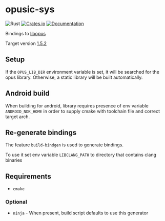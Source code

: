 # opusic-sys

![Rust](https://github.com/DoumanAsh/opusic-sys/workflows/Rust/badge.svg?branch=master)
[![Crates.io](https://img.shields.io/crates/v/opusic-sys.svg)](https://crates.io/crates/opusic-sys)
[![Documentation](https://docs.rs/opusic-sys/badge.svg)](https://docs.rs/crate/opusic-sys/)

Bindings to [libopus](https://github.com/xiph/opus)

Target version [1.5.2](https://github.com/xiph/opus/releases/tag/v1.5.2)

## Setup

If the `OPUS_LIB_DIR` environment variable is set, it will be searched for the opus
library. Otherwise, a static library will be built automatically.

## Android build

When building for android, library requires presence of env variable `ANDROID_NDK_HOME` in order to supply
cmake with toolchain file and correct target arch.

## Re-generate bindings

The feature `build-bindgen` is used to generate bindings.

To use it set env variable `LIBCLANG_PATH` to directory that contains clang binaries

## Requirements

- `cmake`

### Optional

- `ninja` - When present, build script defaults to use this generator

